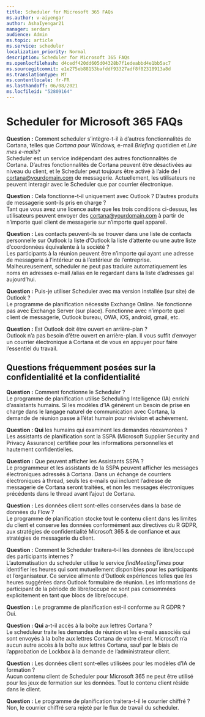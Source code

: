```yaml
---
title: Scheduler for Microsoft 365 FAQs
ms.author: v-aiyengar
author: AshaIyengar21
manager: serdars
audience: Admin
ms.topic: article
ms.service: scheduler
localization_priority: Normal
description: Scheduler for Microsoft 365 FAQs
ms.openlocfilehash: d4cedf420dd605d04328b7f1edeabbd4e1bb5ac7
ms.sourcegitcommit: e1e275eb88153bafddf93327adf8f82318913a8d
ms.translationtype: MT
ms.contentlocale: fr-FR
ms.lasthandoff: 06/08/2021
ms.locfileid: "52809164"
---
```

# <a name="scheduler-for-microsoft-365-faqs"></a>Scheduler for Microsoft 365 FAQs

**Question :** Comment scheduler s’intègre-t-il à d’autres fonctionnalités de Cortana, telles que *Cortana pour Windows,* e-mail *Briefing* quotidien et *Lire mes e-mails*?</br>
Scheduler est un service indépendant des autres fonctionnalités de Cortana. D’autres fonctionnalités de Cortana peuvent être désactivées au niveau du client, et le Scheduler peut toujours être activé à l’aide de l cortana@yourdomain.com de messagerie. Actuellement, les utilisateurs ne peuvent interagir avec le Scheduler que par courrier électronique.

**Question :** Cela fonctionne-t-il uniquement avec Outlook ? D’autres produits de messagerie sont-ils pris en charge ?</br>
Tant que vous avez une licence autre que les trois conditions ci-dessus, les utilisateurs peuvent envoyer des cortana@yourdomain.com à partir de n’importe quel client de messagerie sur n’importe quel appareil.

**Question :** Les contacts peuvent-ils se trouver dans une liste de contacts personnelle sur Outlook la liste d’Outlook la liste d’attente ou une autre liste d’coordonnées équivalente à la société ?</br>
Les participants à la réunion peuvent être n’importe qui ayant une adresse de messagerie à l’intérieur ou à l’extérieur de l’entreprise. Malheureusement, scheduler ne peut pas traduire automatiquement les noms en adresses e-mail /alias en le regardant dans la liste d’adresses gal aujourd’hui.

**Question :** Puis-je utiliser Scheduler avec ma version installée (sur site) de Outlook ?</br>
Le programme de planification nécessite Exchange Online. Ne fonctionne pas avec Exchange Server (sur place). Fonctionne avec n’importe quel client de messagerie, Outlook bureau, OWA, iOS, android, gmail, etc.

**Question :** Est Outlook doit être ouvert en arrière-plan ?</br>
Outlook n’a pas besoin d’être ouvert en arrière-plan. Il vous suffit d’envoyer un courrier électronique à Cortana et de vous en appuyer pour faire l’essentiel du travail.

## <a name="frequently-asked-trust-and-privacy-questions"></a>Questions fréquemment posées sur la confidentialité et la confidentialité

**Question :** Comment fonctionne le Scheduler ?</br>
Le programme de planification utilise Scheduling Intelligence (IA) enrichi d’assistants humains. Si les modèles d’IA génèrent un besoin de prise en charge dans le langage naturel de communication avec Cortana, la demande de réunion passe à l’état humain pour révision et achèvement.

**Question : Qui** les humains qui examinent les demandes réexamorées ? </br>
Les assistants de planification sont la SSPA (Microsoft Supplier Security and Privacy Assurance) certifiée pour les informations personnelles et hautement confidentielles. 

**Question :** Que peuvent afficher les Assistants SSPA ?</br>
Le programmeur et les assistants de la SSPA peuvent afficher les messages électroniques adressés à Cortana. Dans un échange de courriers électroniques à thread, seuls les e-mails qui incluent l’adresse de messagerie de Cortana seront traitées, et non les messages électroniques précédents dans le thread avant l’ajout de Cortana.   

**Question :** Les données client sont-elles conservées dans la base de données du Flow ? </br>
Le programme de planification stocke tout le contenu client dans les limites du client et conserve les données conformément aux directives du R GDPR, aux stratégies de confidentialité Microsoft 365 & de confiance et aux stratégies de messagerie du client.

**Question :** Comment le Scheduler traitera-t-il les données de libre/occupé des participants internes ? </br>
L’automatisation du scheduler utilise le service *findMeetingTimes* pour identifier les heures qui sont mutuellement disponibles pour les participants et l’organisateur. Ce service alimente d’Outlook expériences telles que *les* heures suggérées dans Outlook formulaire de réunion. Les informations de participant de la période de libre/occupé ne sont pas consommées explicitement en tant que blocs de libre/occupé. 

**Question :** Le programme de planification est-il conforme au R GDPR ? </br>
Oui.

**Question : Qui** a-t-il accès à la boîte aux lettres Cortana ? </br>
Le scheduleur traite les demandes de réunion et les e-mails associés qui sont envoyés à la boîte aux lettres Cortana de votre client. Microsoft n’a aucun autre accès à la boîte aux lettres Cortana, sauf par le biais de l’approbation de Lockbox à la demande de l’administrateur client.  

**Question :** Les données client sont-elles utilisées pour les modèles d’IA de formation ?</br>
Aucun contenu client de Scheduler pour Microsoft 365 ne peut être utilisé pour les jeux de formation sur les données. Tout le contenu client réside dans le client.  

**Question :** Le programme de planification traitera-t-il le courrier chiffré ?</br>
Non, le courrier chiffré sera rejeté par le flux de travail du scheduler. 




